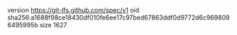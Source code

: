 version https://git-lfs.github.com/spec/v1
oid sha256:a1688f98ce18430df010fe6ee17c97bed67863ddf0d9772d6c9698096495995b
size 1627
